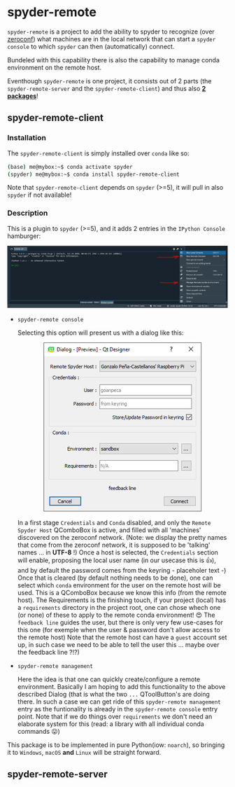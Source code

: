 # spyder-remote

`spyder-remote` is a project to add the ability to spyder to recognize (over [zeroconf](https://github.com/jstasiak/python-zeroconf)) what machines are in the local network that can start a `spyder` `console` to which `spyder` can then (automatically) connect.

Bundeled with this capability there is also the capability to manage conda environment on the remote host.

Eventhough `spyder-remote` is one project, it consists out of 2 parts (the `spyder-remote-server` and the `spyder-remote-client`) and thus also <ins>**2 packages**</ins>!

## spyder-remote-client

### Installation

The `spyder-remote-client` is simply installed over `conda` like so:

```sh
(base) me@mybox:~$ conda activate spyder
(spyder) me@mybox:~$ conda install spyder-remote-client
```
Note that `spyder-remote-client` depends on `spyder` (>=5), it will pull in also `spyder` if not available!

### Description

This is a plugin to `spyder` (>=5), and it adds 2 entries in the `IPython Console` hamburger:

<p align="center">
  <img src="/docs/pictures/IPython_console_hamburger.jpg">
</p>

  - `spyder-remote console`
  
    Selecting this option will present us with a dialog like this:
  
    <p align="center">
      <img src="/docs/pictures/SpyderRemoteConnectionDialog.png">
    </p>
    
    In a first stage `Credentials` and `Conda` disabled, and only the `Remote Spyder Host` QComboBox is active, and filled with all 'machines' discovered on the zeroconf network. (Note: we display the pretty names that come from the zeroconf network, it is supposed to be 'talking' names ... in **UTF-8** !) Once a host is selected, the `Credentials` section will enable, proposing the local user name (in our usecase this is :thumbsup:), and by default the password comes from the keyring - placeholer text -) Once that is cleared (by default nothing needs to be done), one can select which `conda` environment for the user on the remote host will be used. This is a QComboBox because we know this info (from the remote host). The Requirements is the finishing touch, if your project (local) has a `requirements` directory in the project root, one can chose whech one (or none) of these to apply to the remote conda environment! :heart_eyes: The `feedback line` guides the user, but there is only very few use-cases for this one (for exemple when the user & password don't allow access to the remote host) Note that the remote host can have a `guest` account set up, in such case we need to be able to tell the user this ... maybe over the feedback line ?!?)

  - `spyder-remote management`
  
    Here the idea is that one can quickly create/configure a remote environment. Basically I am hoping to add this functionality to the above described Dialog (that is what the two `...` QToolButton's are doing there. In such a case we can get ride of this `spyder-remote management` entry as the funtionality is already in the `spyder-remote console` entry point. Note that if we do things over `requirements` we don't need an elaborate system for this (read: a library with all individual conda commands :stuck_out_tongue:)
  
This package is to be implemented in pure Python(iow: `noarch`), so bringing it to `Windows`, `macOS` **and** `Linux` will be straight forward.

## spyder-remote-server


